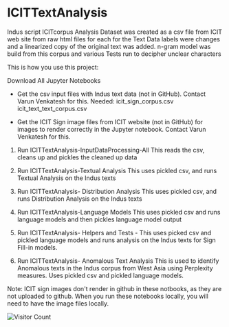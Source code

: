# ICITTextAnalysis
Indus script ICITcorpus Analysis
Dataset was created as a csv file from ICIT web site from raw html files for each for the Text Data labels were changes and a linearized copy of the original text was added. n-gram model was build from this corpus and various Tests run to decipher unclear characters
 
 This is how you use this project:
 
 Download All Jupyter Notebooks
 - Get the csv input files with Indus text data (not in GitHub). Contact Varun Venkatesh for this.
 Needed:
   icit_sign_corpus.csv
   icit_text_text_corpus.csv
 
 - Get the ICIT Sign image files from ICIT website (not in GitHub) for images to render correctly in the Jupyter notebook. Contact Varun Venkatesh for this.
 
 1) Run ICITTextAnalysis-InputDataProcessing-All
 This reads the csv, cleans up and pickles the cleaned up data
 
 2) Run ICITTextAnalysis-Textual Analysis
  This uses pickled csv, and runs Textual Analysis on the Indus texts
  
 3) Run ICITTextAnalysis- Distribution Analysis
 This uses pickled csv, and runs Distribution Analysis on the Indus texts
 
 4) Run ICITTextAnalysis-Language Models
 This uses pickled csv and runs language models and then pickles language model output
 
 5) Run ICITTextAnalysis- Helpers and Tests -
 This uses picked csv and pickled language models and runs analysis on the Indus texts for Sign Fill-in models.
 
 6) Run ICITTextAnalysis- Anomalous Text Analysis
 This is used to identify Anomalous texts in the Indus corpus from West Asia using Perplexity measures. Uses pickled csv and pickled language models.
 
 Note: ICIT sign images don't render in github in these notbooks, as they are not uploaded to github. When you run these notebooks locally, you will need to have the image files locally.
 
 ![Visitor Count](https://profile-counter.glitch.me/varundataquest/count.svg)

